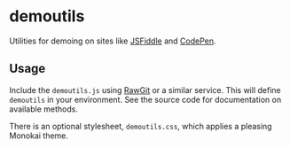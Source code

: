 # demoutils

Utilities for demoing on sites like [JSFiddle](https://jsfiddle.net/) and [CodePen](http://codepen.io/pen/).

## Usage

Include the `demoutils.js` using [RawGit](https://rawgit.com/) or a similar service. This will define `demoutils` in your environment. See the source code for documentation on available methods.

There is an optional stylesheet, `demoutils.css`, which applies a pleasing Monokai theme.
